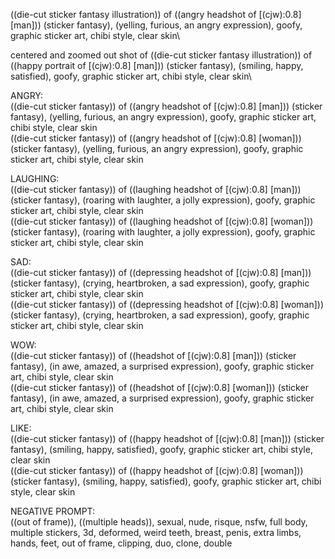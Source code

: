 ((die-cut sticker fantasy illustration)) of ((angry headshot of [(cjw):0.8] [man])) (sticker fantasy), (yelling, furious, an angry expression), goofy, graphic sticker art, chibi style, clear skin\

centered and zoomed out shot of ((die-cut sticker fantasy illustration)) of ((happy portrait of [(cjw):0.8] [man])) (sticker fantasy), (smiling, happy, satisfied), goofy, graphic sticker art, chibi style, clear skin\


ANGRY:\
((die-cut sticker fantasy)) of ((angry headshot of [(cjw):0.8] [man])) (sticker fantasy), (yelling, furious, an angry expression), goofy, graphic sticker art, chibi style, clear skin\
((die-cut sticker fantasy)) of ((angry headshot of [(cjw):0.8] [woman])) (sticker fantasy), (yelling, furious, an angry expression), goofy, graphic sticker art, chibi style, clear skin

LAUGHING:\
((die-cut sticker fantasy)) of ((laughing headshot of [(cjw):0.8] [man])) (sticker fantasy), (roaring with laughter, a jolly expression), goofy, graphic sticker art, chibi style, clear skin\
((die-cut sticker fantasy)) of ((laughing headshot of [(cjw):0.8] [woman])) (sticker fantasy), (roaring with laughter, a jolly expression), goofy, graphic sticker art, chibi style, clear skin

SAD:\
((die-cut sticker fantasy)) of ((depressing headshot of [(cjw):0.8] [man])) (sticker fantasy), (crying, heartbroken, a sad expression), goofy, graphic sticker art, chibi style, clear skin\
((die-cut sticker fantasy)) of ((depressing headshot of [(cjw):0.8] [woman])) (sticker fantasy), (crying, heartbroken, a sad expression), goofy, graphic sticker art, chibi style, clear skin

WOW:\
((die-cut sticker fantasy)) of ((headshot of [(cjw):0.8] [man])) (sticker fantasy), (in awe, amazed, a surprised expression), goofy, graphic sticker art, chibi style, clear skin\
((die-cut sticker fantasy)) of ((headshot of [(cjw):0.8] [woman])) (sticker fantasy), (in awe, amazed, a surprised expression), goofy, graphic sticker art, chibi style, clear skin


LIKE:\
((die-cut sticker fantasy)) of ((happy headshot of [(cjw):0.8] [man])) (sticker fantasy), (smiling, happy, satisfied), goofy, graphic sticker art, chibi style, clear skin\
((die-cut sticker fantasy)) of ((happy headshot of [(cjw):0.8] [woman])) (sticker fantasy), (smiling, happy, satisfied), goofy, graphic sticker art, chibi style, clear skin

NEGATIVE PROMPT:\
((out of frame)), ((multiple heads)), sexual, nude, risque, nsfw, full body, multiple stickers, 3d, deformed, weird teeth, breast, penis, extra limbs, hands, feet, out of frame, clipping, duo, clone, double


<!-- like reaction:
cute sticker of cyz person smiling, happy, satisfied, chibi style, kawaii, cartoon, goofy, vector
cute sticker of cyz person smiling, happy, satisfied, chibi style, kawaii, cartoon, goofy, vector


love reaction:


haha reaction:
cute sticker of cjw person laughing, roaring with laughter, a jolly expression, chibi style, kawaii, cartoon, goofy, vector
a sticker of cyz person crying, heartbroken, a sad expression, chibi style, goofy, vector

(negative prompts)
multiple stickers, ((out of frame)), 3d, multiple heads, deformed, weird teeth


wow reaction:


sad reaction:
cute sticker of cjw person crying, heartbroken, a sad expression, chibi style, kawaii, cartoon, goofy, vector

mdjrny-v4 style cute sticker of [(cjw):0.8] [woman] crying, heartbroken, a sad expression, chibi style, kawaii, cartoon, goofy, vector



mdjrny-v4 style Die-cut sticker of [(cjw):0.8] [woman], Cute "cartoon" sticker, white background, illustration minimalism, vector, pastel colors

angry reaction:
cute sticker of cyz person yelling, furious, an angry expression, chibi style, kawaii, cartoon, goofy, vector

cute sticker of [(cjw):0.8] [woman] yelling, furious, an angry expression, a "cartoon" sticker, goofy, vector, illustration minimalism, vector, mdjrny-v4 style

negative prompts:
multiple stickers, ((out of frame)), 3d, multiple heads, deformed, weird teeth

multiple stickers, ((out of frame)), 3d, multiple heads, deformed, weird teeth, ugly, sexual

combination:
model

classprompt -->
